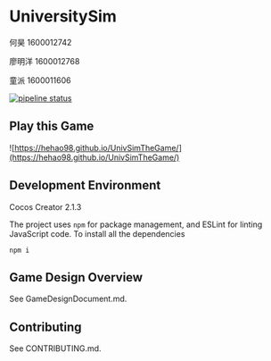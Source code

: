 # UniversitySim

何昊 1600012742

廖明洋 1600012768

童派 1600011606

[![pipeline status](https://se.jisuanke.com/hehao/universitysim/badges/master/pipeline.svg)](https://se.jisuanke.com/hehao/universitysim/commits/master)

## Play this Game

![https://hehao98.github.io/UnivSimTheGame/](https://hehao98.github.io/UnivSimTheGame/)

## Development Environment

Cocos Creator 2.1.3

The project uses `npm` for package management, and ESLint for linting JavaScript code. To install all the dependencies

```
npm i
```

## Game Design Overview

See GameDesignDocument.md.

## Contributing

See CONTRIBUTING.md.